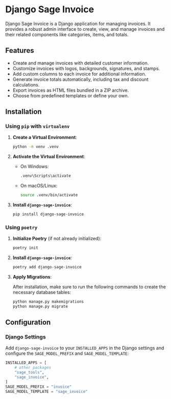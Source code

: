 # Django Sage Invoice

Django Sage Invoice is a Django application for managing invoices. It provides a robust admin interface to create, view, and manage invoices and their related components like categories, items, and totals.

## Features

- Create and manage invoices with detailed customer information.
- Customize invoices with logos, backgrounds, signatures, and stamps.
- Add custom columns to each invoice for additional information.
- Generate invoice totals automatically, including tax and discount calculations.
- Export invoices as HTML files bundled in a ZIP archive.
- Choose from predefined templates or define your own.

## Installation

### Using `pip` with `virtualenv`

1. **Create a Virtual Environment**:

    ```bash
    python -m venv .venv
    ```

2. **Activate the Virtual Environment**:

   - On Windows:

     ```bash
     .venv\Scripts\activate
     ```

   - On macOS/Linux:

     ```bash
     source .venv/bin/activate
     ```

3. **Install `django-sage-invoice`**:

    ```bash
    pip install django-sage-invoice
    ```

### Using `poetry`

1. **Initialize Poetry** (if not already initialized):

    ```bash
    poetry init
    ```

2. **Install `django-sage-invoice`**:

    ```bash
    poetry add django-sage-invoice
    ```

3. **Apply Migrations**:

    After installation, make sure to run the following commands to create the necessary database tables:

    ```bash
    python manage.py makemigrations
    python manage.py migrate
    ```

## Configuration

### Django Settings

Add `django-sage-invoice` to your `INSTALLED_APPS` in the Django settings and configure the `SAGE_MODEL_PREFIX` and `SAGE_MODEL_TEMPLATE`:

```python
INSTALLED_APPS = [
    # other packages
    "sage_tools",
    "sage_invoice",
]
SAGE_MODEL_PREFIX = "invoice"
SAGE_MODEL_TEMPLATE = "sage_invoice"
```
